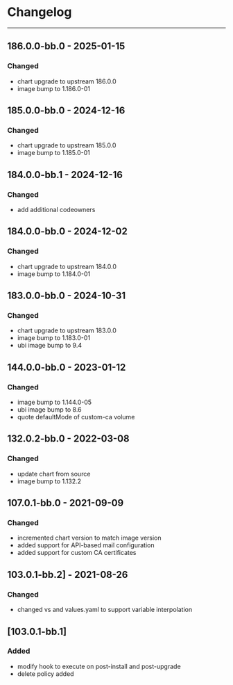 # Changelog

---
## 186.0.0-bb.0 - 2025-01-15
### Changed
- chart upgrade to upstream 186.0.0
- image bump to 1.186.0-01

## 185.0.0-bb.0 - 2024-12-16
### Changed
- chart upgrade to upstream 185.0.0
- image bump to 1.185.0-01

## 184.0.0-bb.1 - 2024-12-16
### Changed
- add additional codeowners

## 184.0.0-bb.0 - 2024-12-02
### Changed
- chart upgrade to upstream 184.0.0
- image bump to 1.184.0-01

## 183.0.0-bb.0 - 2024-10-31
### Changed
- chart upgrade to upstream 183.0.0
- image bump to 1.183.0-01
- ubi image bump to 9.4

## 144.0.0-bb.0 - 2023-01-12
### Changed
- image bump to 1.144.0-05
- ubi image bump to 8.6
- quote defaultMode of custom-ca volume

## 132.0.2-bb.0 - 2022-03-08
### Changed
- update chart from source
- image bump to 1.132.2

## 107.0.1-bb.0 - 2021-09-09
### Changed
- incremented chart version to match image version
- added support for API-based mail configuration
- added support for custom CA certificates

## 103.0.1-bb.2] - 2021-08-26
### Changed
- changed vs and values.yaml to support variable interpolation

## [103.0.1-bb.1]
### Added
- modify hook to execute on post-install and post-upgrade
- delete policy added

